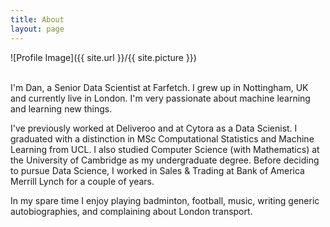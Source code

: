 ```yaml
---
title: About
layout: page
---
```

![Profile Image]({{ site.url }}/{{ site.picture }})
<br>
<br>
<p>
I'm Dan, a Senior Data Scientist at Farfetch. I grew up in Nottingham, UK and currently live in London. I'm very passionate about machine learning and learning new things.
</p> 

<p>
I've previously worked at Deliveroo and at Cytora as a Data Scienist. I graduated with a distinction in MSc Computational Statistics and Machine Learning from UCL. I also studied Computer Science (with Mathematics) at the University of Cambridge as my undergraduate degree. Before deciding to pursue Data Science, I worked in Sales &amp; Trading at Bank of America Merrill Lynch for a couple of years.
</p> 

<p>
In my spare time I enjoy playing badminton, football, music, writing generic autobiographies, and complaining about London transport.
</p>
